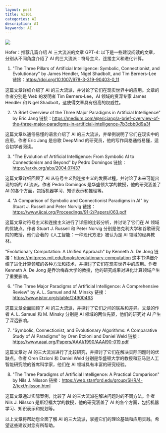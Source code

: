 ```yaml
---
layout: post
title: AI101
categories: AI
description: AI
keywords: AI
---
```


![](https://pbs.twimg.com/media/FuC1iqxakAEYLg-?format=jpg&name=small)

Hofer：推荐几篇介绍 AI 三大流派的文章
GPT-4:
以下是一些建议阅读的文章，分别从不同角度介绍了 AI 的三大流派：符号主义、连接主义和进化计算。

1. "The Three Pillars of Artificial Intelligence: Symbolic, Connectionist, and Evolutionary" by James Hendler, Nigel Shadbolt, and Tim Berners-Lee
   链接：https://doi.org/10.1007/978-3-319-90403-0_11

这篇文章详细介绍了 AI 的三大流派，并讨论了它们在现实世界中的应用。文章的作者分别是 Web 的发明者 Tim Berners-Lee，AI 领域的资深专家 James Hendler 和 Nigel Shadbolt，这使得文章具有很高的权威性。

2. "A Brief Overview of the Three Major Paradigms in Artificial Intelligence" by Eric Jang
   链接：https://medium.com/@ericjang/a-brief-overview-of-the-three-major-paradigms-in-artificial-intelligence-7b3cbb0d9a3f

这篇文章以通俗易懂的语言介绍了 AI 的三大流派，并举例说明了它们在现实中的应用。作者 Eric Jang 是谷歌 DeepMind 的研究员，他的写作风格通俗易懂，适合初学者阅读。

3. "The Evolution of Artificial Intelligence: From Symbolic AI to Connectionism and Beyond" by Pedro Domingos
   链接：https://arxiv.org/abs/2004.07437

这篇文章详细回顾了 AI 从符号主义到连接主义的发展过程，并讨论了未来可能出现的新的 AI 流派。作者 Pedro Domingos 是华盛顿大学的教授，他的研究涵盖了 AI 的各个方面，包括机器学习、知识表示和推理等。

4. "A Comparison of Symbolic and Connectionist Paradigms in AI" by Stuart J. Russell and Peter Norvig
   链接：https://www.ijcai.org/Proceedings/91-2/Papers/063.pdf

这篇文章对符号主义和连接主义进行了详细的比较分析，并讨论了它们在 AI 领域的优缺点。作者 Stuart J. Russell 和 Peter Norvig 分别是伯克利大学和谷歌研究院的教授，他们合著的《人工智能：一种现代方法》被认为是 AI 领域的经典教材。

"Evolutionary Computation: A Unified Approach" by Kenneth A. De Jong
链接：https://mitpress.mit.edu/books/evolutionary-computation
这本书详细介绍了进化计算领域的各种方法和技术，并探讨了它们在现实世界中的应用。作者 Kenneth A. De Jong 是乔治梅森大学的教授，他的研究成果对进化计算领域产生了重要影响。

6. "The Three Major Paradigms of Artificial Intelligence: A Comprehensive Review" by A. L. Samuel and M. Minsky
   链接：https://www.jstor.org/stable/24900463

这篇文章全面回顾了 AI 的三大流派，并探讨了它们之间的联系和差异。文章的作者 A. L. Samuel 和 M. Minsky 分别是 AI 领域的两位先驱，他们的研究对 AI 产生了深远影响。

7. "Symbolic, Connectionist, and Evolutionary Algorithms: A Comparative Study of AI Paradigms" by Oren Etzioni and Daniel Weld
   链接：https://www.aaai.org/Papers/AAAI/1990/AAAI90-019.pdf

这篇文章对 AI 的三大流派进行了比较研究，并探讨了它们在解决实际问题时的优缺点。作者 Oren Etzioni 和 Daniel Weld 分别是华盛顿大学的教授和亚马逊人工智能研究院的首席科学家，他们在 AI 领域具有丰富的研究经验。

8. "The Three Paradigms of Artificial Intelligence: A Practical Comparison" by Nils J. Nilsson
   链接：https://web.stanford.edu/group/SHR/4-2/text/nilsson.html

这篇文章通过实际案例，比较了 AI 的三大流派在解决问题时的不同方法。作者 Nils J. Nilsson 是斯坦福大学的教授，他的研究涵盖了 AI 的各个方面，包括机器学习、知识表示和规划等。

以上文章将帮助您全面了解 AI 的三大流派，掌握它们的理论基础和应用实践。希望这些建议对您有所帮助。
